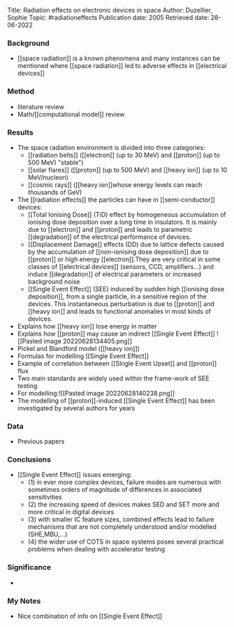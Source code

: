 Title: Radiation effects on electronic devices in space
Author: Duzellier, Sophie
Topic: #radiationeffects
Publication date: 2005
Retrieved date: 28-06-2022 

### Background
- [[space radiation]] is a known phenomena and many instances can be mentioned where [[space radiation]] led to adverse effects in [[electrical devices]]

### Method
- literature review
- Math/[[computational model]] review

### Results
- The space radiation environment is divided into three categories:
	- [[radiation belts]] ([[electron]] (up to 30 MeV) and [[proton]] (up to 500 MeV) "stable")
	- [[solar flares]] ([[proton]] (up to 500 MeV) and [[heavy ion]] (up to 10 MeV/nucleon)
	- [[cosmic rays]] ([[heavy ion]]whose energy levels can reach thousands of GeV)
- The [[radiation effects]] the particles can have in [[semi-conductor]] devices:
	- [[Total Ionising Dose]] (TiD) effect by homogeneous accumulation of ionising dose deposition over a long time in insulators. It is mainly due to [[electron]] and [[proton]] and leads to parametric [[degradation]] of the electrical performance of devices.
	- [[Displacement Damage]] effects (DD) due to lattice defects caused by the accumulation of [[non-ionising dose deposition]] due to [[proton]] or high energy [[electron]].They are very critical in some classes of [[electrical devices]] (sensors, CCD, amplifiers...) and induce [[degradation]] of electrical parameters or increased background noise
	- [[Single Event Effect]] (SEE) induced by sudden high [[ionising dose deposition]], from a single particle, in a sensitive region of the devices. This instantaneous perturbation is due to [[proton]] and [[heavy ion]] and leads to functional anomalies in most kinds of devices.
- Explains how [[heavy ion]] lose energy in matter
- Explains how [[proton]] may cause an indirect [[Single Event Effect]] ![[Pasted image 20220628134405.png]]
- Pickel and Blandford model ([[heavy ion]])
- Formulas for modelling [[Single Event Effect]]
- Example of correlation between [[SIngle Event Upset]] and [[proton]] flux
- Two main standards are widely used within the frame-work of SEE testing
- For modelling:![[Pasted image 20220628140238.png]]
- The modelling of [[proton]]-induced [[Single Event Effect]] has been investigated by several authors for years


### Data 
- Previous papers

### Conclusions
- [[Single Event Effect]] issues emerging: 
	- (1) in ever more complex devices, failure modes are numerous with sometimes orders of magnitude of differences in associated sensitivities
	- (2) the increasing speed of devices makes SED and SET more and more critical in digital devices
	- (3) with smaller IC feature sizes, combined effects lead to failure mechanisms that are not completely understood and/or modelled (SHE,MBU,...)
	- (4) the wider use of COTS in space systems poses several practical problems when dealing with accelerator testing

### Significance
- 

### My Notes
- Nice combination of info on [[Single Event Effect]]
